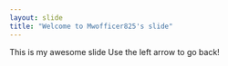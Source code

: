 ```yaml
---
layout: slide
title: "Welcome to Mwofficer825's slide"
---
```

This is my awesome slide
Use the left arrow to go back!